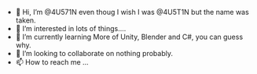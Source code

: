 - 👋 Hi, I’m @4U571N even thoug I wish I was @4U5T1N but the name was taken.
- 👀 I’m interested in lots of things....
- 🌱 I’m currently learning More of Unity, Blender and C#, you can guess why.
- 💞️ I’m looking to collaborate on nothing probably.
- 📫 How to reach me ...

<!---
4U571N/4U571N is a ✨ special ✨ repository because its `README.md` (this file) appears on your GitHub profile.
You can click the Preview link to take a look at your changes.
--->
